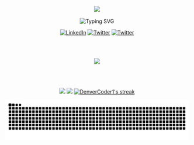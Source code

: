 <div align="center">
<img src="https://github.com/user-attachments/assets/a701f2ae-33ff-48dd-a1d5-39e49c47cab4" height="400px">
</div>

<p align="center">
<img src="https://readme-typing-svg.demolab.com?font=Fira+Code&weight=600&duration=3000&pause=1000&color=F85D7F&center=true&width=435&lines=Meu+Nome+%C3%A9+Gabriel+Fernando;Sou+um+desenvolvedor+FullStack" alt="Typing SVG" />
</p>

<p align="center">
<a href="https://www.linkedin.com/in/gabriel-fernando-59222921b/" target="_blank"><img width="40px" alt="LinkedIn" title="LinkedIn" src="https://github.com/user-attachments/assets/e9ea02d4-bcf3-4c15-bb6d-126fb570c2ad"/></a>
  <a href="https://x.com/el_gabrielfer" target="_blank"><img width="55" alt="Twitter" title="Twitter" src="https://github.com/user-attachments/assets/b630c87f-53c4-4b36-80d1-e70f0be443d4"/></a>
  <a href="https://dev.to/gabrielfer" target="_blank"><img width="43" alt="Twitter" title="Twitter" src="https://github.com/user-attachments/assets/b6ec28c6-c968-489e-81c7-81c1cbe9579e"/></a>
</p>

<br>
<br>

<p align="center">
  <a href="https://skillicons.dev">
    <img src="https://skillicons.dev/icons?i=html,css,typescript,deno,java,spring,react,next,vue,nuxt,astro,nest,postgres,mysql,mongodb,docker,aws,bash&perline=9" />
  </a>
</p>

<br>
<br>

<p align="center">
<img loading="lazy" src="https://github-readme-stats.vercel.app/api?username=GabrielFer02&show_icons=true&include_all_commits=true&count_private=true&theme=react&hide_border=true&bg_color=1F222E&title_color=F85D7F&icon_color=F8D866" height="192px"/>
<img loading="lazy" src="https://github-readme-stats.vercel.app/api/top-langs/?username=GabrielFer02&langs_count=8&layout=compact&theme=react&hide_border=true&bg_color=1F222E&title_color=F85D7F&icon_color=F8D866&hide=Jupyter%20Notebook" height="192px"/>
<a href="https://github.com/DenverCoder1/github-readme-streak-stats">
<img title="🔥 Get streak stats for your profile at git.io/streak-stats" alt="DenverCoder1's streak" src="https://github-readme-streak-stats-eight.vercel.app/?user=GabrielFer02&theme=monokai-metallian&hide_border=true&short_numbers=true" height="192px"/></a>
</p>

<div align="center">

![snake animation](https://github.com/GabrielFer02/GabrielFer02/blob/output/github-contribution-grid-snake-dark.svg)
</div>

<div align="center">
   <img src="https://spotify-github-profile.kittinanx.com/api/view?uid=fernandogabriel054&cover_image=true&theme=default&show_offline=false&background_color=121212&interchange=false" alt="">
</div>

